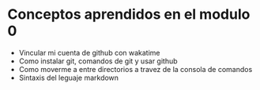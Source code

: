 # Conceptos aprendidos en el modulo 0

- Vincular mi cuenta de github con wakatime
- Como instalar git, comandos de git y usar github
- Como moverme a entre directorios a travez de la consola de comandos
- Sintaxis del leguaje markdown

